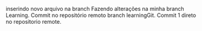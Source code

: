 inserindo novo arquivo na branch
Fazendo alterações na minha branch Learning.
Commit no repositório remoto branch learningGit.
Commit 1 direto no repositorio remote.
